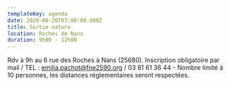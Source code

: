 ```yaml
---
templateKey: agenda
date: 2020-06-20T07:00:00.000Z
title: Sortie nature
location: Roches de Nans
duration: 9h00 - 12h00
---
```

Rdv à 9h au 6 rue des Roches à Nans (25680).  Inscription obligatoire par mail / TEL : emilia.pachot@fne2590.org / 03 81 61 36 44 - Nombre limité à 10 personnes, les distances réglementaires seront respectées.